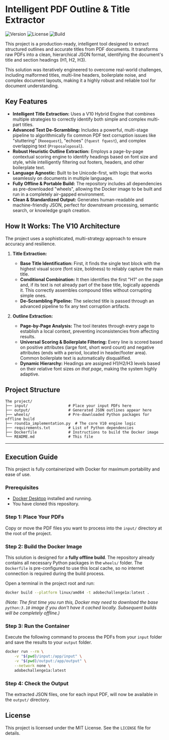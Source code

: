 #  Intelligent PDF Outline & Title Extractor

![Version](https://img.shields.io/badge/Version-10.0-blue.svg)
![License](https://img.shields.io/badge/License-MIT-green.svg)
![Build](https://img.shields.io/badge/Build-Docker-blueviolet.svg)

This project is a production-ready, intelligent tool designed to extract structured outlines and accurate titles from PDF documents. It transforms raw PDFs into a clean, hierarchical JSON format, identifying the document's title and section headings (H1, H2, H3).

This solution was iteratively engineered to overcome real-world challenges, including malformed titles, multi-line headers, boilerplate noise, and complex document layouts, making it a highly robust and reliable tool for document understanding.

## Key Features

-   **Intelligent Title Extraction:** Uses a V10 Hybrid Engine that combines multiple strategies to correctly identify both simple and complex multi-part titles.
-   **Advanced Text De-Scrambling:** Includes a powerful, multi-stage pipeline to algorithmically fix common PDF text corruption issues like "stuttering" (`Reeequest`), "echoes" (`fquest fquest`), and complex overlapping text (`Proposaloposal`).
-   **Robust Heuristic Outline Extraction:** Employs a page-by-page contextual scoring engine to identify headings based on font size and style, while intelligently filtering out footers, headers, and other boilerplate text.
-   **Language Agnostic:** Built to be Unicode-first, with logic that works seamlessly on documents in multiple languages.
-   **Fully Offline & Portable Build:** The repository includes all dependencies as pre-downloaded "wheels", allowing the Docker image to be built and run in a completely air-gapped environment.
-   **Clean & Standardized Output:** Generates human-readable and machine-friendly JSON, perfect for downstream processing, semantic search, or knowledge graph creation.

## How It Works: The V10 Architecture

The project uses a sophisticated, multi-strategy approach to ensure accuracy and resilience.

1.  **Title Extraction:**
    -   **Base Title Identification:** First, it finds the single text block with the highest visual score (font size, boldness) to reliably capture the main title.
    -   **Conditional Combination:** It then identifies the first "H1" on the page and, if its text is not already part of the base title, logically appends it. This correctly assembles compound titles without corrupting simple ones.
    -   **De-Scrambling Pipeline:** The selected title is passed through an advanced pipeline to fix any text corruption artifacts.

2.  **Outline Extraction:**
    -   **Page-by-Page Analysis:** The tool iterates through every page to establish a local context, preventing inconsistencies from affecting results.
    -   **Universal Scoring & Boilerplate Filtering:** Every line is scored based on positive attributes (large font, short word count) and negative attributes (ends with a period, located in header/footer area). Common boilerplate text is automatically disqualified.
    -   **Dynamic Hierarchy:** Headings are assigned H1/H2/H3 levels based on their relative font sizes *on that page*, making the system highly adaptive.

## Project Structure

```
The project/
├── input/                  # Place your input PDFs here
├── output/                 # Generated JSON outlines appear here
├── wheels/                 # Pre-downloaded Python packages for offline build
├── round1a_implementation.py  # The core V10 engine logic
├── requirements.txt        # List of Python dependencies
├── Dockerfile              # Instructions to build the Docker image
└── README.md               # This file
```

---

## Execution Guide

This project is fully containerized with Docker for maximum portability and ease of use.

### Prerequisites

-   [Docker Desktop](https://www.docker.com/products/docker-desktop/) installed and running.
-   You have cloned this repository.

### Step 1: Place Your PDFs

Copy or move the PDF files you want to process into the `input/` directory at the root of the project.

### Step 2: Build the Docker Image

This solution is designed for a **fully offline build**. The repository already contains all necessary Python packages in the `wheels/` folder. The `Dockerfile` is pre-configured to use this local cache, so no internet connection is required during the build process.

Open a terminal in the project root and run:

```bash
docker build --platform linux/amd64 -t adobechallenge1a:latest .
```
*(Note: The first time you run this, Docker may need to download the base `python:3.10` image if you don't have it cached locally. Subsequent builds will be completely offline.)*

### Step 3: Run the Container

Execute the following command to process the PDFs from your `input` folder and save the results to your `output` folder.

```bash
docker run --rm \
    -v "$(pwd)/input:/app/input" \
    -v "$(pwd)/output:/app/output" \
    --network none \
    adobechallenge1a:latest
```
### Step 4: Check the Output

The extracted JSON files, one for each input PDF, will now be available in the `output/` directory.

## License

This project is licensed under the MIT License. See the `LICENSE` file for details.
